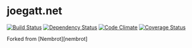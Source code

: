 # joegatt.net
[![Build Status](https://travis-ci.org/joegattnet/joegattnet_v3.png?branch=staging)][travis]
[![Dependency Status](https://gemnasium.com/joegattnet/joegattnet_v3.png)][gemnasium]
[![Code Climate](https://codeclimate.com/github/joegattnet/joegattnet_v3.png)][codeclimate]
[![Coverage Status](https://coveralls.io/repos/joegattnet/joegattnet_v3/badge.png?branch=master)][coveralls]

[travis]: http://travis-ci.org/joegattnet/joegattnet_v3
[gemnasium]: https://gemnasium.com/joegattnet/joegattnet_v3
[codeclimate]: https://codeclimate.com/github/joegattnet/joegattnet_v3
[coveralls]: https://coveralls.io/r/joegattnet/joegattnet_v3

Forked from [Nembrot][nembrot]
